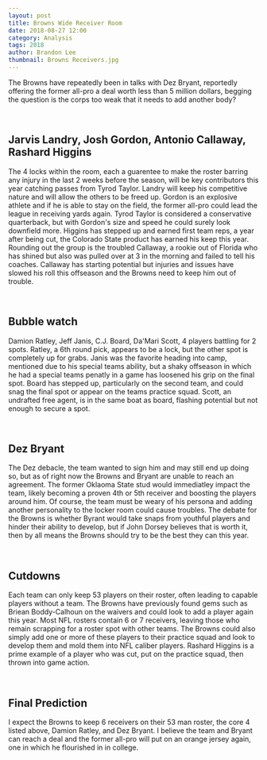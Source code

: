 ```yaml
---
layout: post
title: Browns Wide Receiver Room
date: 2018-08-27 12:00
category: Analysis
tags: 2018
author: Brandon Lee
thumbnail: Browns Receivers.jpg
---
```


The Browns have repeatedly been in talks with Dez Bryant, reportedly offering the former all-pro a deal worth less than 5 million dollars, begging the question is the corps too weak that it needs to add another body? 

<br>

## Jarvis Landry, Josh Gordon, Antonio Callaway, Rashard Higgins

The 4 locks within the room, each a guarentee to make the roster barring any injury in the last 2 weeks before the season, will be key contributors this year catching passes from Tyrod Taylor. Landry will keep his competitive nature and will allow the others to be freed up. Gordon is an explosive athlete and if he is able to stay on the field, the former all-pro could lead the league in receiving yards again. Tyrod Taylor is considered a conservative quarterback, but with Gordon's size and speed he could surely look downfield more. Higgins has stepped up and earned first team reps, a year after being cut, the Colorado State product has earned his keep this year. Rounding out the group is the troubled Callaway, a rookie out of Florida who has shined but also was pulled over at 3 in the morning and failed to tell his coaches. Callaway has starting potential but injuries and issues have slowed his roll this offseason and the Browns need to keep him out of trouble.

<br>

## Bubble watch

Damion Ratley, Jeff Janis, C.J. Board, Da'Mari Scott, 4 players battling for 2 spots. Ratley, a 6th round pick, appears to be a lock, but the other spot is completely up for grabs. Janis was the favorite heading into camp, mentioned due to his special teams ability, but a shaky offseason in which he had a special teams penatly in a game has loosened his grip on the final spot. Board has stepped up, particularly on the second team, and could snag the final spot or appear on the teams practice squad. Scott, an undrafted free agent, is in the same boat as board, flashing potential but not enough to secure a spot.

<br>

## Dez Bryant

The Dez debacle, the team wanted to sign him and may still end up doing so, but as of right now the Browns and Bryant are unable to reach an agreement. The former Oklaoma State stud would immediatley impact the team, likely becoming a proven 4th or 5th receiver and boosting the players around him. Of course, the team must be weary of his persona and adding another personality to the locker room could cause troubles. The debate for the Browns is whether Byrant would take snaps from youthful players and hinder their ability to develop, but if John Dorsey believes that is worth it, then by all means the Browns should try to be the best they can this year.

<br>

## Cutdowns

Each team can only keep 53 players on their roster, often leading to capable players without a team. The Browns have previously found gems such as Briean Boddy-Calhoun on the waivers and could look to add a player again this year. Most NFL rosters contain 6 or 7 receivers, leaving those who remain scrapping for a roster spot with other teams. The Browns could also simply add one or more of these players to their practice squad and look to develop them and mold them into NFL caliber players. Rashard Higgins is a prime example of a player who was cut, put on the practice squad, then thrown into game action.

<br>

## Final Prediction

I expect the Browns to keep 6 receivers on their 53 man roster, the core 4 listed above, Damion Ratley, and Dez Bryant. I believe the team and Bryant can reach a deal and the former all-pro will put on an orange jersey again, one in which he flourished in in college.

